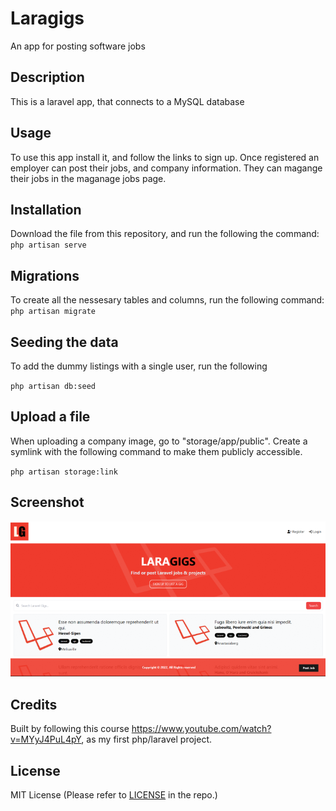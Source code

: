 # Laragigs

An app for posting software jobs

## Description

This is a laravel app, that connects to a MySQL database

## Usage

To use this app install it, and follow the links to sign up. Once registered an employer can post their jobs, and company information. They can magange their jobs in the maganage jobs page.

## Installation

Download the file from this repository, and run the following the command:
`php artisan serve`

## Migrations

To create all the nessesary tables and columns, run the following command:
`php artisan migrate`

## Seeding the data

To add the dummy listings with a single user, run the following

`php artisan db:seed`

## Upload a file

When uploading a company image, go to "storage/app/public". Create a symlink with the following command to make them publicly accessible.

`php artisan storage:link`

## Screenshot

![Screenshot](./public/screenshot/screenshot.png)

## Credits

Built by following this course https://www.youtube.com/watch?v=MYyJ4PuL4pY, as my first php/laravel project.

## License

MIT License (Please refer to [LICENSE](/LICENSE) in the repo.)
